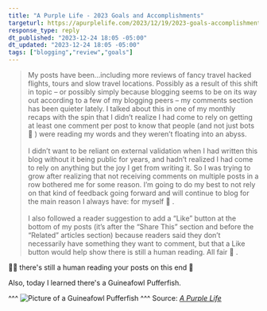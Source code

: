 ```yaml
---
title: "A Purple Life - 2023 Goals and Accomplishments"
targeturl: https://apurplelife.com/2023/12/19/2023-goals-accomplishments/
response_type: reply
dt_published: "2023-12-24 18:05 -05:00"
dt_updated: "2023-12-24 18:05 -05:00"
tags: ["blogging","review","goals"]
---
```


> My posts have been...including more reviews of fancy travel hacked flights, tours and slow travel locations. Possibly as a result of this shift in topic – or possibly simply because blogging seems to be on its way out according to a few of my blogging peers – my comments section has been quieter lately. I talked about this in one of my monthly recaps with the spin that I didn’t realize I had come to rely on getting at least one comment per post to know that people (and not just bots 🙂 ) were reading my words and they weren’t floating into an abyss.  
> <br> 
> I didn’t want to be reliant on external validation when I had written this blog without it being public for years, and hadn’t realized I had come to rely on anything but the joy I get from writing it. So I was trying to grow after realizing that not receiving comments on multiple posts in a row bothered me for some reason. I’m going to do my best to not rely on that kind of feedback going forward and will continue to blog for the main reason I always have: for myself 🙂 .  
> <br> 
> I also followed a reader suggestion to add a “Like” button at the bottom of my posts (it’s after the “Share This” section and before the “Related” articles section) because readers said they don’t necessarily have something they want to comment, but that a Like button would help show there is still a human reading. All fair 🙂 .  


:raising_hand_man: there's still a human reading your posts on this end :slightly_smiling_face:

Also, today I learned there's a Guineafowl Pufferfish.

^^^
![Picture of a Guineafowl Pufferfish](https://apurplelife.com/wp-content/uploads/2023/12/GFPuffer-copy.png)
^^^ Source: *[A Purple Life](https://apurplelife.com/)*
